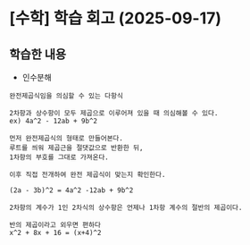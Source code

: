 # [수학] 학습 회고 (2025-09-17)

## 학습한 내용

- 인수분해

```
완전제곱식임을 의심할 수 있는 다항식

2차항과 상수항이 모두 제곱으로 이루어져 있을 때 의심해볼 수 있다.
ex) 4a^2 - 12ab + 9b^2

먼저 완전제곱식의 형태로 만들어본다.
루트를 씌워 제곱근을 절댓값으로 반환한 뒤,
1차항의 부호를 그대로 가져온다.

이후 직접 전개하여 완전 제곱식이 맞는지 확인한다.

(2a - 3b)^2 = 4a^2 -12ab + 9b^2
```

```
2차항의 계수가 1인 2차식의 상수항은 언제나 1차항 계수의 절반의 제곱이다.

반의 제곱이라고 외우면 편하다
x^2 + 8x + 16 = (x+4)^2
```
